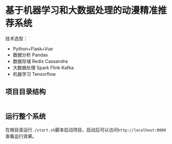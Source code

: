 # 基于机器学习和大数据处理的动漫精准推荐系统
技术选型：

* Python+Flask+Vue
* 数据分析 Pandas
* 数据存储 Redis Cassandra
* 大数据处理 Spark Flink Kafka 
* 机器学习 Tensorflow
  
## 项目目录结构
```

```

## 运行整个系统


在根目录运行`./start.sh`脚本启动项目，启动后可以访问`http://localhost:8080`查看运行效果。
